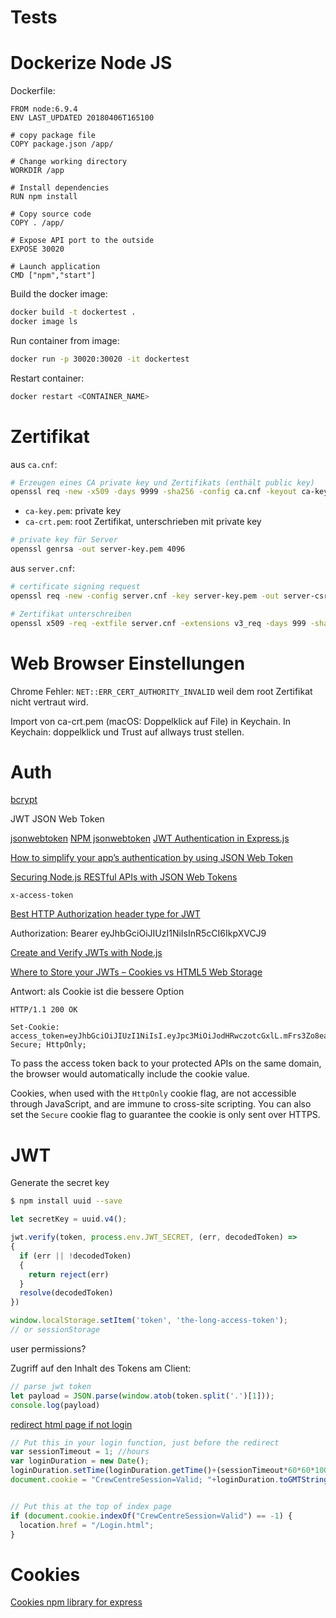 # Tests


# Dockerize Node JS

Dockerfile:

```
FROM node:6.9.4
ENV LAST_UPDATED 20180406T165100

# copy package file
COPY package.json /app/

# Change working directory
WORKDIR /app

# Install dependencies
RUN npm install

# Copy source code
COPY . /app/

# Expose API port to the outside
EXPOSE 30020

# Launch application
CMD ["npm","start"]
```

Build the docker image:

```bash
docker build -t dockertest .
docker image ls
```

Run container from image:

```bash
docker run -p 30020:30020 -it dockertest
```

Restart container:

```bash
docker restart <CONTAINER_NAME>
```

# Zertifikat

aus `ca.cnf`:

```bash
# Erzeugen eines CA private key und Zertifikats (enthält public key)
openssl req -new -x509 -days 9999 -sha256 -config ca.cnf -keyout ca-key.pem -out ca-crt.pem
```

- `ca-key.pem`: private key
- `ca-crt.pem`: root Zertifikat, unterschrieben mit private key


```bash
# private key für Server
openssl genrsa -out server-key.pem 4096
```

aus `server.cnf`:


```bash
# certificate signing request
openssl req -new -config server.cnf -key server-key.pem -out server-csr.pem
```


```bash
# Zertifikat unterschreiben
openssl x509 -req -extfile server.cnf -extensions v3_req -days 999 -sha256 -passin "pass:tenkan" -in server-csr.pem -CA ca-crt.pem -CAkey ca-key.pem -CAcreateserial -out server-crt.pem
```

# Web Browser Einstellungen


Chrome Fehler:
`NET::ERR_CERT_AUTHORITY_INVALID`
weil dem root Zertifikat nicht vertraut wird.

Import von ca-crt.pem (macOS: Doppelklick auf File) in Keychain.
In Keychain: doppelklick und Trust auf allways trust stellen.

# Auth

[bcrypt](https://www.npmjs.com/package/bcrypt)

JWT JSON Web Token

[jsonwebtoken](https://jwt.io)
[NPM jsonwebtoken](https://www.npmjs.com/package/jsonwebtoken)
[JWT Authentication in Express.js](https://medium.com/@patrykcieszkowski/jwt-authentication-in-express-js-ee898b87a60)

[How to simplify your app’s authentication by using JSON Web Token](https://medium.freecodecamp.org/how-to-make-authentication-easier-with-json-web-token-cc15df3f2228)


[Securing Node.js RESTful APIs with JSON Web Tokens](https://medium.freecodecamp.org/securing-node-js-restful-apis-with-json-web-tokens-9f811a92bb52)

`x-access-token`

[Best HTTP Authorization header type for JWT](https://stackoverflow.com/questions/33265812/best-http-authorization-header-type-for-jwt)

Authorization: Bearer eyJhbGciOiJIUzI1NiIsInR5cCI6IkpXVCJ9

[Create and Verify JWTs with Node.js](https://stormpath.com/blog/nodejs-jwt-create-verify)


[Where to Store your JWTs – Cookies vs HTML5 Web Storage](https://stormpath.com/blog/where-to-store-your-jwts-cookies-vs-html5-web-storage)

Antwort: als Cookie ist die bessere Option

```http
HTTP/1.1 200 OK
 
Set-Cookie: access_token=eyJhbGciOiJIUzI1NiIsI.eyJpc3MiOiJodHRwczotcGxlL.mFrs3Zo8eaSNcxiNfvRh9dqKP4F1cB; Secure; HttpOnly;
```

To pass the access token back to your protected APIs on the same domain, the browser would automatically include the cookie value.

Cookies, when used with the `HttpOnly` cookie flag, are not accessible through JavaScript, and are immune to cross-site scripting. 
You can also set the `Secure` cookie flag to guarantee the cookie is only sent over HTTPS.


# JWT

Generate the secret key

```bash
$ npm install uuid --save
```


```javascript
let secretKey = uuid.v4();
```


```javascript
jwt.verify(token, process.env.JWT_SECRET, (err, decodedToken) => 
{
  if (err || !decodedToken)
  {
    return reject(err)
  }
  resolve(decodedToken)
})
```





```javascript
window.localStorage.setItem('token', 'the-long-access-token');
// or sessionStorage
```

user permissions?


Zugriff auf den Inhalt des Tokens am Client:

```javascript
// parse jwt token
let payload = JSON.parse(window.atob(token.split('.')[1])); 
console.log(payload)
```

[redirect html page if not login](https://stackoverflow.com/questions/19333043/redirect-html-page-if-not-login)

```javascript
// Put this in your login function, just before the redirect
var sessionTimeout = 1; //hours
var loginDuration = new Date();
loginDuration.setTime(loginDuration.getTime()+(sessionTimeout*60*60*1000));
document.cookie = "CrewCentreSession=Valid; "+loginDuration.toGMTString()+"; path=/";


// Put this at the top of index page
if (document.cookie.indexOf("CrewCentreSession=Valid") == -1) {
  location.href = "/Login.html";
}
```


# Cookies

[Cookies npm library for express](https://github.com/pillarjs/cookies)